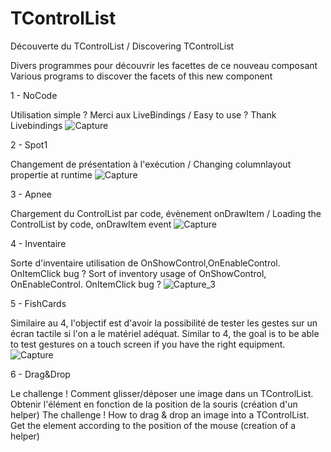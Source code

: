 # TControlList
Découverte du TControlList /  Discovering TControlList 

Divers programmes pour découvrir les facettes de ce nouveau composant
Various programs to discover the facets of this new component

1 - NoCode 

Utilisation simple ? Merci aux LiveBindings  / Easy to use ? Thank Livebindings
![Capture](https://user-images.githubusercontent.com/51124639/114027799-0c03b880-9878-11eb-85bf-96a331856abb.PNG)

2 - Spot1

Changement de présentation à l'exécution / Changing columnlayout propertie at runtime
![Capture](https://user-images.githubusercontent.com/51124639/114030983-32772300-987b-11eb-98bd-fc0b4a6ad43a.PNG)

3 - Apnee

Chargement du ControlList par code, évènement onDrawItem / Loading the ControlList by code, onDrawItem event
![Capture](https://user-images.githubusercontent.com/51124639/114035957-e7134380-987f-11eb-8b13-0a139f63746c.PNG)

4 - Inventaire

Sorte d'inventaire utilisation de OnShowControl,OnEnableControl. OnItemClick bug ? 
Sort of inventory  usage of OnShowControl, OnEnableControl. OnItemClick bug ?
![Capture_3](https://user-images.githubusercontent.com/51124639/114264897-eb5d6f00-99ed-11eb-9c75-8b60376b0708.PNG)

5 - FishCards

Similaire au 4, l'objectif est d'avoir la possibilité de tester les gestes sur un écran tactile si l'on a le matériel adéquat.
Similar to 4, the goal is to be able to test gestures on a touch screen if you have the right equipment.
![Capture](https://user-images.githubusercontent.com/51124639/114294995-9af41900-9aa2-11eb-9ed2-b3400e67a861.PNG)

6 - Drag&Drop

Le challenge ! Comment glisser/déposer une image dans un TControlList. Obtenir l'élément en fonction de la position de la souris (création d'un helper)
The challenge ! How to drag & drop an image into a TControlList. Get the element according to the position of the mouse (creation of a helper)
